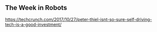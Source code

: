 ## The Week in Robots

https://techcrunch.com/2017/10/27/peter-thiel-isnt-so-sure-self-driving-tech-is-a-good-investment/
